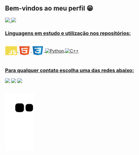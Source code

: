 ## Bem-vindos ao meu perfil 😁

 <div>
   <a href="https://github.com/Gabrielmendes12">
   <img height="180em" src="https://github-readme-stats.vercel.app/api?username=Gabrielmendes12&show_icons=true&theme=tokyonight&include_all_commits=true&count_private=true"/>
   <img height="180em" src="https://github-readme-stats.vercel.app/api/top-langs/?username=Gabrielmendes12&layout=compact&langs_count=6&theme=tokyonight"/>
   
### Linguagens em estudo e utilização nos repositórios:
</div>
<div style="display: inline_block"><br>
  <img align="center" alt="Js" height="30" width="40" src="https://raw.githubusercontent.com/devicons/devicon/master/icons/javascript/javascript-plain.svg">
  <img align="center" alt="HTML" height="30" width="40" src="https://raw.githubusercontent.com/devicons/devicon/master/icons/html5/html5-original.svg">
  <img align="center" alt="CSS" height="30" width="40" src="https://raw.githubusercontent.com/devicons/devicon/master/icons/css3/css3-original.svg">
  <img align="center" alt="Python" height="30" width="40" src="https://cdn.jsdelivr.net/gh/devicons/devicon/icons/python/python-original.svg">
  <img align="center" alt="C++" height="30" width="40" src="https://cdn.jsdelivr.net/gh/devicons/devicon/icons/cplusplus/cplusplus-original.svg"/>
          
</div>
<br>

### Para qualquer contato escolha uma das redes abaixo:
<div>
<a href="https://www.instagram.com/gabrielmendes_12_/" target="_blank"><img src="https://img.shields.io/badge/-Instagram-%23E4405F?style=for-the-badge&logo=instagram&logoColor=white" target="_blank"></a>
<a href = "https://mail.google.com/mail/u/0/?tab=rm&ogbl#inbox?compose=CllgCJfmrSzlXVfcHJFzZZqBMtPGtsVFJRpMvdFKZKSBZRCrFtWrzcXPbtPzxwFKvlSxhWBmntL"><img src="https://img.shields.io/badge/-Gmail-%23333?style=for-the-badge&logo=gmail&logoColor=white" target="_blank"></a>
<a href="https://www.linkedin.com/in/gabriel-mendes-44095a236/" target="_blank"><img src="https://img.shields.io/badge/-LinkedIn-%230077B5?style=for-the-badge&logo=linkedin&logoColor=white" target="_blank"></a>

</div>
 <br>
 
 
<div>
 
  ![Snake animation](https://github.com/Gabrielmendes12/Gabrielmendes12/blob/output/github-contribution-grid-snake.svg)
  
</div>
